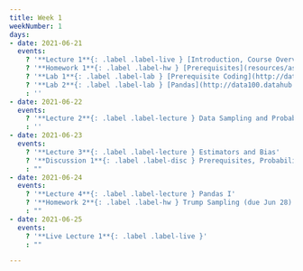 ```yaml
---
title: Week 1
weekNumber: 1
days:
- date: 2021-06-21
  events:
    ? '**Lecture 1**{: .label .label-live } [Introduction, Course Overview](lecture/lec01)'
    ? '**Homework 1**{: .label .label-hw } [Prerequisites](resources/assets/hw/hw1.pdf) (due Jun 24)'
    ? '**Lab 1**{: .label .label-lab } [Prerequisite Coding](http://data100.datahub.berkeley.edu/hub/user-redirect/git-sync?repo=https://github.com/DS-100/su21&urlpath=tree/su21/lab/lab01&branch=main) (due Jun 26)'
    ? '**Lab 2**{: .label .label-lab } [Pandas](http://data100.datahub.berkeley.edu/hub/user-redirect/git-sync?repo=https://github.com/DS-100/su21&urlpath=tree/su21/lab/lab02&branch=main) (due Jun 26)'
    : ''
- date: 2021-06-22
  events:
    ? '**Lecture 2**{: .label .label-lecture } Data Sampling and Probability'
    : ''
- date: 2021-06-23
  events:
    ? '**Lecture 3**{: .label .label-lecture } Estimators and Bias'
    ? '**Discussion 1**{: .label .label-disc } Prerequisites, Probability'
    : ""
- date: 2021-06-24
  events:
    ? '**Lecture 4**{: .label .label-lecture } Pandas I'
    ? '**Homework 2**{: .label .label-hw } Trump Sampling (due Jun 28)'
    : ""
- date: 2021-06-25
  events:
    ? '**Live Lecture 1**{: .label .label-live }'
    : ""

---
```


